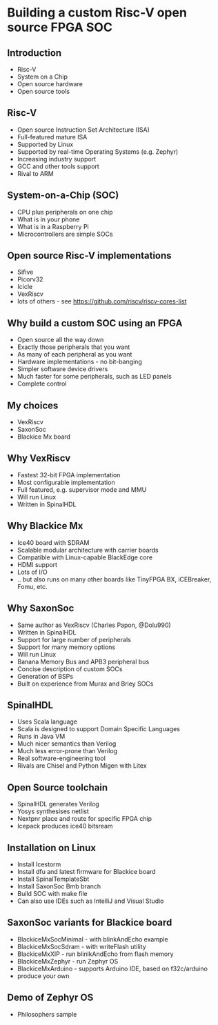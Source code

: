 # Building a custom Risc-V open source FPGA SOC

## Introduction

- Risc-V
- System on a Chip
- Open source hardware
- Open source tools

## Risc-V

- Open source Instruction Set Architecture (ISA)
- Full-featured mature ISA
- Supported by Linux
- Supported by real-time Operating Systems (e.g. Zephyr)
- Increasing industry support
- GCC and other tools support
- Rival to ARM

## System-on-a-Chip (SOC)

- CPU plus peripherals on one chip
- What is in your phone
- What is in a Raspberry Pi
- Microcontrollers are simple SOCs

## Open source Risc-V implementations

- Sifive
- Picorv32
- Icicle
- VexRiscv
- lots of others - see https://github.com/riscv/riscv-cores-list

## Why build a custom SOC using an FPGA

- Open source all the way down
- Exactly those peripherals that you want
- As many of each peripheral as you want
- Hardware implementations - no bit-banging
- Simpler software device drivers
- Much faster for some peripherals, such as LED panels
- Complete control

## My choices

- VexRiscv
- SaxonSoc
- Blackice Mx board

## Why VexRiscv

- Fastest 32-bit FPGA implementation
- Most configurable implementation
- Full featured, e.g. supervisor mode and MMU
- Will run Linux
- Written in SpinalHDL

## Why Blackice Mx

- Ice40 board with SDRAM
- Scalable modular architecture with carrier boards
- Compatible with Linux-capable BlackEdge core
- HDMI support
- Lots of I/O
- .. but also runs on many other boards like TinyFPGA BX, iCEBreaker, Fomu, etc.

## Why SaxonSoc

- Same author as VexRiscv (Charles Papon, @Dolu990)
- Written in SpinalHDL
- Support for large number of peripherals
- Support for many memory options
- Will run Linux
- Banana Memory Bus and APB3 peripheral bus
- Concise description of custom SOCs
- Generation of BSPs
- Built on experience from Murax and Briey SOCs

## SpinalHDL

- Uses Scala language
- Scala is designed to support Domain Specific Languages
- Runs in Java VM
- Much nicer semantics than Verilog
- Much less error-prone than Verilog
- Real software-engineering tool
- Rivals are Chisel and Python Migen with Litex

## Open Source toolchain

- SpinalHDL generates Verilog
- Yosys synthesises netlist
- Nextpnr place and route for specific FPGA chip
- Icepack produces ice40 bitsream

## Installation on Linux

- Install Icestorm
- Install dfu and latest firmware for Blackice board
- Install SpinalTemplateSbt
- Install SaxonSoc Bmb branch
- Build SOC with make file
- Can also use IDEs such as IntelliJ and Visual Studio

## SaxonSoc variants for Blackice board

- BlackiceMxSocMinimal - with blinkAndEcho example
- BlackiceMxSocSdram - with writeFlash utility
- BlackiceMxXIP - run blinlkAndEcho from flash memory
- BlackiceMxZephyr - run Zephyr OS
- BlackiceMxArduino - supports Arduino IDE, based on f32c/arduino
- produce your own

## Demo of Zephyr OS

- Philosophers sample
